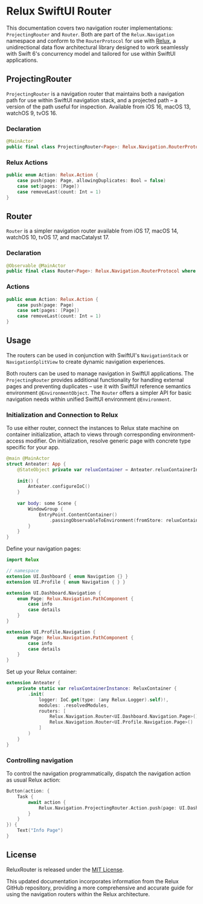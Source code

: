 # Relux SwiftUI Router

This documentation covers two navigation router implementations: `ProjectingRouter` and `Router`. Both are part of the `Relux.Navigation` namespace and conform to the `RouterProtocol` for use with [Relux](https://github.com/ivalx1s/darwin-relux), a unidirectional data flow architectural library designed to work seamlessly with Swift 6's concurrency model and tailored for use within SwiftUI applications.

## ProjectingRouter

`ProjectingRouter` is a navigation router that maintains both a navigation path for use within SwiftUI navigation stack, and a projected path – a version of the path useful for inspection. Available from iOS 16, macOS 13, watchOS 9, tvOS 16.

### Declaration

```swift
@MainActor
public final class ProjectingRouter<Page>: Relux.Navigation.RouterProtocol, ObservableObject where Page: PathComponent, Page: Sendable
```

### Relux Actions

```swift
public enum Action: Relux.Action {
    case push(page: Page, allowingDuplicates: Bool = false)
    case set(pages: [Page])
    case removeLast(count: Int = 1)
}
```

## Router

`Router` is a simpler navigation router available from iOS 17, macOS 14, watchOS 10, tvOS 17, and macCatalyst 17.

### Declaration

```swift
@Observable @MainActor
public final class Router<Page>: Relux.Navigation.RouterProtocol where Page: PathComponent, Page: Sendable
```

### Actions

```swift
public enum Action: Relux.Action {
    case push(page: Page)
    case set(pages: [Page])
    case removeLast(count: Int = 1)
}
```

## Usage

The routers can be used in conjunction with SwiftUI's `NavigationStack` or `NavigationSplitView` to create dynamic navigation experiences.

Both routers can be used to manage navigation in SwiftUI applications. The `ProjectingRouter` provides additional functionality for handling external pages and preventing duplicates – use it with SwiftUI reference semantics environment `@EnvironmentObject`. The `Router` offers a simpler API for basic navigation needs within unified SwiftUI environment `@Environment`.

### Initialization and Connection to Relux 

To use either router, connect the instances to Relux state machine on container initialization, attach to views through corresponding environment-access modifier. On initialization, resolve generic page with concrete type specific for your app.

```swift
@main @MainActor
struct Anteater: App {
    @StateObject private var reluxContainer = Anteater.reluxContainerInstance
    
    init() {
        Anteater.configureIoC()
    }
    
    var body: some Scene {
        WindowGroup {
            EntryPoint.ContentContainer()
                .passingObservableToEnvironment(fromStore: reluxContainer.relux.store)
        }
    }
}
```

Define your navigation pages:

```swift
import Relux

// namespace
extension UI.Dashboard { enum Navigation {} }
extension UI.Profile { enum Navigation { } }

extension UI.Dashboard.Navigation {
    enum Page: Relux.Navigation.PathComponent {
        case info
        case details
    }
}

extension UI.Profile.Navigation {
    enum Page: Relux.Navigation.PathComponent {
        case info
        case details
    }
}
```

Set up your Relux container:

```swift
extension Anteater {
    private static var reluxContainerInstance: ReluxContainer {
        .init(
            logger: IoC.get(type: (any Relux.Logger).self)!,
            modules: .resolvedModules,
            routers: [
                Relux.Navigation.Router<UI.Dashboard.Navigation.Page>(),
                Relux.Navigation.Router<UI.Profile.Navigation.Page>()
            ]
        )
    }
}
```

### Controlling navigation

To control the navigation programmatically, dispatch the navigation action as usual Relux action:

```swift
Button(action: {
    Task {
        await action {
            Relux.Navigation.ProjectingRouter.Action.push(page: UI.Dashboard.Navigation.Page.info)
        }
    }
}) {
    Text("Info Page")
}
```

## License

ReluxRouter is released under the [MIT License](https://github.com/ivalx1s/darwin-relux/blob/main/LICENSE).

This updated documentation incorporates information from the Relux GitHub repository, providing a more comprehensive and accurate guide for using the navigation routers within the Relux architecture.
